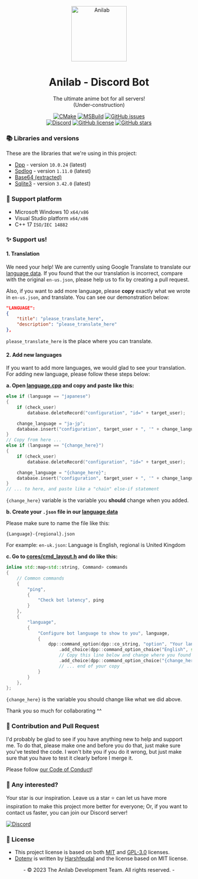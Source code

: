 <div align="center">

<img src="https://github.com/The-AniLab/AniLab-Discord-Bot/assets/87577447/4022aa44-6c54-4f29-a7ce-4a541c11eca3" alt="Anilab" width="150" />

# Anilab - Discord Bot

The ultimate anime bot for all servers! <br />
(Under-construction)

[![CMake](https://github.com/The-AniLab/AniLab-Discord-Bot/actions/workflows/cmake.yaml/badge.svg?branch=master)](https://github.com/The-AniLab/AniLab-Discord-Bot/actions/workflows/cmake.yaml)
[![MSBuild](https://github.com/The-AniLab/AniLab-Discord-Bot/actions/workflows/msbuild.yaml/badge.svg?branch=master)](https://github.com/The-AniLab/AniLab-Discord-Bot/actions/workflows/msbuild.yaml) 
[![GitHub issues](https://img.shields.io/github/issues/harshfeudal/Tsukasa-Tsukuyomi)](https://github.com/The-AniLab/AniLab-Discord-Bot/issues) <br />
[![Discord](https://img.shields.io/discord/1103255588051357696?style=flat&logo=discord)](https://discord.gg/pAZZfqC5ST)
[![GitHub license](https://img.shields.io/github/license/harshfeudal/Tsukasa-Tsukuyomi?color=brightgreen)](https://github.com/https://github.com/The-AniLab/AniLab-Discord-Bot/blob/main/LICENSE)
[![GitHub stars](https://img.shields.io/github/stars/The-AniLab/AniLab-Discord-Bot?color=brightgreen)](https://github.com/The-AniLab/AniLab-Discord-Bot/stargazers)

</div>

### 📚 Libraries and versions

These are the libraries that we're using in this project:

- [Dpp](https://github.com/brainboxdotcc/DPP) - version `10.0.24` (latest)
- [Spdlog](https://github.com/gabime/spdlog) - version `1.11.0` (latest)
- [Base64 (extracted)](https://gist.github.com/tomykaira/f0fd86b6c73063283afe550bc5d77594)
- [Sqlite3](https://www.sqlite.org/) - version `3.42.0` (latest)

### 👷 Support platform
- Microsoft Windows 10 `x64/x86`
- Visual Studio platform `x64/x86`
- C++ 17 `ISO/IEC 14882`

### ✨ Support us!

#### 1. Translation

We need your help! We are currently using Google Translate to translate our [language data](https://github.com/The-AniLab/AniLab-Discord-Bot/tree/master/languages). If you found that the our translation is incorrect, compare with the original `en-us.json`, please help us to fix by creating a pull request. 

Also, if you want to add more language, please **copy** exactly what we wrote in `en-us.json`, and translate. You can see our demonstration below:

```json
"LANGUAGE":
{
    "title": "please_translate_here",
    "description": "please_translate_here"
},
```

`please_translate_here` is the place where you can translate.

#### 2. Add new languages

If you want to add more languages, we would glad to see your translation. For adding new language, please follow these steps below:

**a. Open [language.cpp](https://github.com/The-AniLab/AniLab-Discord-Bot/blob/master/src/cmd_common/language.cpp) and copy and paste like this:**

```cpp
else if (language == "japanese")
{
    if (check_user)
        database.deleteRecord("configuration", "id=" + target_user);

    change_language = "ja-jp";
    database.insert("configuration", target_user + ", '" + change_language + "'");
}
// Copy from here ...
else if (language == "{change_here}")
{
    if (check_user)
        database.deleteRecord("configuration", "id=" + target_user);

    change_language = "{change_here}";
    database.insert("configuration", target_user + ", '" + change_language + "'");
}
// ... to here, and paste like a "chain" else-if statement
```

`{change_here}` variable is the variable you **should** change when you added.

**b. Create your `.json` file in our [language data](https://github.com/The-AniLab/AniLab-Discord-Bot/tree/master/languages)**

Please make sure to name the file like this:

```
{Language}-{regional}.json
```

For example: `en-uk.json`: Language is English, regional is United Kingdom

**c. Go to [cores/cmd_layout.h](https://github.com/The-AniLab/AniLab-Discord-Bot/blob/master/cores/cmd_layout.h) and do like this:**

```cpp
inline std::map<std::string, Command> commands
{ 
    // Common commands
    {
        "ping",
        {
            "Check bot latency", ping 
        }
    },
    {
        "language",
        {
            "Configure bot language to show to you", language,
            {
                dpp::command_option(dpp::co_string, "option", "Your language option", true)
                    .add_choice(dpp::command_option_choice("English", std::string("english")))
                    // Copy this line below and change where you found {change_here} ...
                    .add_choice(dpp::command_option_choice("{change_here}", std::string("{change_here}")))
                    // ... end of your copy
            }
        }
    },
};
```

`{change_here}` is the variable you should change like what we did above.

Thank you so much for collaborating ^^

### 🤝 Contribution and Pull Request

I'd probably be glad to see if you have anything new to help and support me. To do that, please make one and before you do that, just make sure you've tested the code. I won't bite you if you do it wrong, but just make sure that you have to test it clearly before I merge it.

Please follow [our Code of Conduct](https://github.com/The-AniLab/AniLab-Discord-Bot/blob/master/CODE_OF_CONDUCT.md)!

### 💎 Any interested?
Your star is our inspiration. Leave us a star ⭐️ can let us have more inspiration to make this project more better for everyone;
Or, if you want to contact us faster, you can join our Discord server!

[![Discord](https://img.shields.io/discord/1103255588051357696?style=flat&logo=discord)](https://discord.gg/pAZZfqC5ST)

### 📝 License

- This project license is based on both [MIT](https://github.com/The-AniLab/AniLab-Discord-Bot/blob/master/MIT-LICENSE.md) and [GPL-3.0](https://github.com/The-AniLab/AniLab-Discord-Bot/blob/master/GNU-LICENSE.md) licenses.
- [Dotenv](https://github.com/The-AniLab/AniLab-Discord-Bot/blob/master/cores/client_dotenv.h) is written by [Harshfeudal](https://github.com/harshfeudal) and the license based on MIT license.

<div align="center">
    <span>
            - © 2023 The Anilab Development Team. All rights reserved. -
    </span>
</div>
